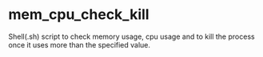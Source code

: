 # mem_cpu_check_kill
Shell(.sh) script to check memory usage, cpu usage and to kill the process once it uses more than the specified value.
